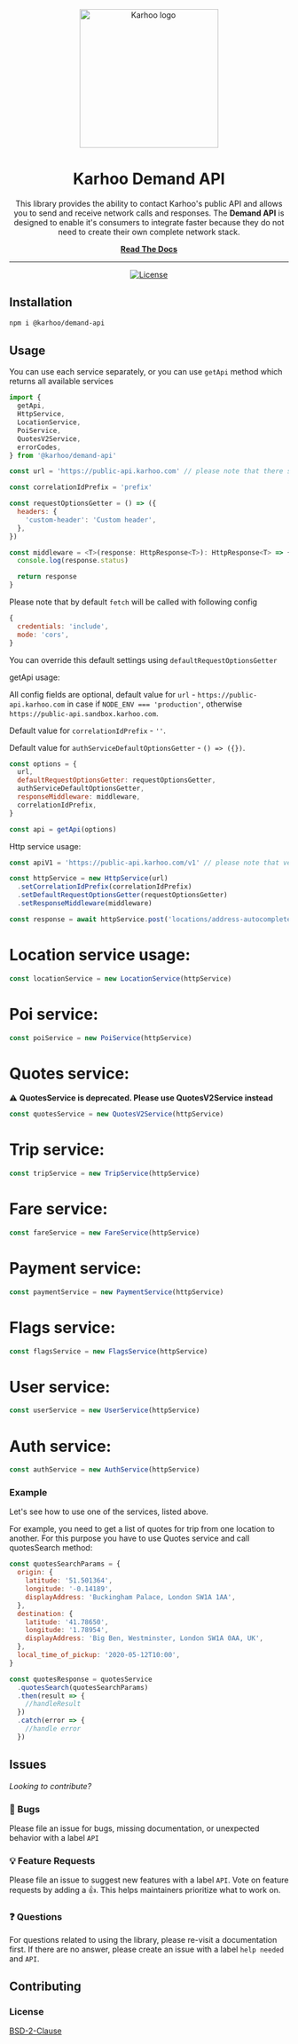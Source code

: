 <div align="center">
<a href="https://karhoo.com">
  <img
    alt="Karhoo logo"
    width="250px"
    src="https://cdn.karhoo.com/s/images/logos/karhoo_logo.png"
  />
</a>

<h1>Karhoo Demand API</h1>

This library provides the ability to contact Karhoo's public API and allows you to send and receive network calls and responses. The **Demand API** is designed to enable it's consumers to integrate faster because they do not need to create their own complete network stack.
<br />

[**Read The Docs**](https://developer.karhoo.com/docs/using-web-demand-api-package)

<hr />

[![License](https://img.shields.io/badge/License-BSD%202--Clause-orange.svg)](https://opensource.org/licenses/BSD-2-Clause)

</div>

## Installation

```sh
npm i @karhoo/demand-api
```

## Usage

You can use each service separately, or you can use `getApi` method which returns all available services

```js
import {
  getApi,
  HttpService,
  LocationService,
  PoiService,
  QuotesV2Service,
  errorCodes,
} from '@karhoo/demand-api'

const url = 'https://public-api.karhoo.com' // please note that there should not be a slash at the end of the url

const correlationIdPrefix = 'prefix'

const requestOptionsGetter = () => ({
  headers: {
    'custom-header': 'Custom header',
  },
})

const middleware = <T>(response: HttpResponse<T>): HttpResponse<T> => {
  console.log(response.status)

  return response
}
```

Please note that by default `fetch` will be called with following config

```js
{
  credentials: 'include',
  mode: 'cors',
}
```

You can override this default settings using `defaultRequestOptionsGetter`

getApi usage:

All config fields are optional, default value for `url` - `https://public-api.karhoo.com` in case if `NODE_ENV === 'production'`, otherwise `https://public-api.sandbox.karhoo.com`.

Default value for `correlationIdPrefix` - `''`.

Default value for `authServiceDefaultOptionsGetter` - `() => ({})`.

```js
const options = {
  url,
  defaultRequestOptionsGetter: requestOptionsGetter,
  authServiceDefaultOptionsGetter,
  responseMiddleware: middleware,
  correlationIdPrefix,
}

const api = getApi(options)
```

Http service usage:

```js
const apiV1 = 'https://public-api.karhoo.com/v1' // please note that version should be specified

const httpService = new HttpService(url)
  .setCorrelationIdPrefix(correlationIdPrefix)
  .setDefaultRequestOptionsGetter(requestOptionsGetter)
  .setResponseMiddleware(middleware)

const response = await httpService.post('locations/address-autocomplete', { query: 'lond' })
```

# Location service usage:

```js
const locationService = new LocationService(httpService)
```

# Poi service:

```js
const poiService = new PoiService(httpService)
```

# Quotes service:

:warning: **QuotesService is deprecated. Please use QuotesV2Service instead**
```js
const quotesService = new QuotesV2Service(httpService)
```

# Trip service:

```js
const tripService = new TripService(httpService)
```

# Fare service:

```js
const fareService = new FareService(httpService)
```

# Payment service:

```js
const paymentService = new PaymentService(httpService)
```

# Flags service:

```js
const flagsService = new FlagsService(httpService)
```

# User service:

```js
const userService = new UserService(httpService)
```

# Auth service:

```js
const authService = new AuthService(httpService)
```

### Example

Let's see how to use one of the services, listed above.

For example, you need to get a list of quotes for trip from one location to another. For this purpose you have to use Quotes service and call quotesSearch method:

```js
const quotesSearchParams = {
  origin: {
    latitude: '51.501364',
    longitude: '-0.14189',
    displayAddress: 'Buckingham Palace, London SW1A 1AA',
  },
  destination: {
    latitude: '41.78650',
    longitude: '1.78954',
    displayAddress: 'Big Ben, Westminster, London SW1A 0AA, UK',
  },
  local_time_of_pickup: '2020-05-12T10:00',
}

const quotesResponse = quotesService
  .quotesSearch(quotesSearchParams)
  .then(result => {
    //handleResult
  })
  .catch(error => {
    //handle error
  })
```

## Issues

_Looking to contribute?_

### 🐛 Bugs

Please file an issue for bugs, missing documentation, or unexpected behavior with a label `API`

### 💡 Feature Requests

Please file an issue to suggest new features with a label `API`. Vote on feature requests by adding
a 👍. This helps maintainers prioritize what to work on.

### ❓ Questions

For questions related to using the library, please re-visit a documentation first. If there are no answer, please create an issue with a label `help needed` and `API`.

## Contributing

### License

[BSD-2-Clause](../LICENSE)
